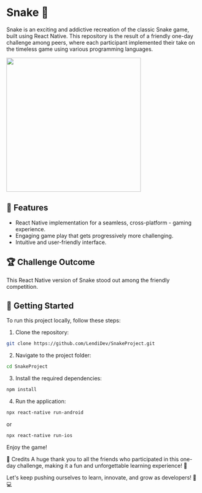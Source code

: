 



# Snake 🐍
Snake is an exciting and addictive recreation of the classic Snake game, built using React Native. This repository is the result of a friendly one-day challenge among peers, where each participant implemented their take on the timeless game using various programming languages.

<img src="https://user-images.githubusercontent.com/12545505/183620051-210c8e4d-6a74-418b-9bec-c39a75a33846.gif" width="350" />


## 🌟 Features
- React Native implementation for a seamless, cross-platform - gaming experience.
- Engaging game play that gets progressively more challenging.
- Intuitive and user-friendly interface.


## 🏆 Challenge Outcome
This React Native version of Snake stood out among the friendly competition.

## 🚀 Getting Started
To run this project locally, follow these steps:

1. Clone the repository:

```sh
git clone https://github.com/LendiDev/SnakeProject.git
```

2. Navigate to the project folder:

```sh
cd SnakeProject
```

3. Install the required dependencies:

```sh
npm install
```

4. Run the application:

```sh
npx react-native run-android
```

or

```sh
npx react-native run-ios
```

Enjoy the game!

📣 Credits
A huge thank you to all the friends who participated in this one-day challenge, making it a fun and unforgettable learning experience! 🎉

Let's keep pushing ourselves to learn, innovate, and grow as developers! 💪💻
